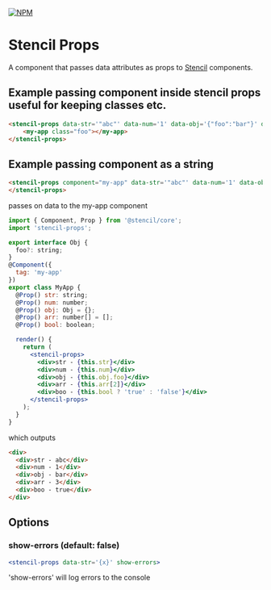 [![NPM](https://nodei.co/npm/stencil-props.png?compact=true)](https://npmjs.org/package/stencil-props)

# Stencil Props

A component that passes data attributes as props to [Stencil](https://stenciljs.com/) components.

## Example passing component inside stencil props useful for keeping classes etc. 

```html
<stencil-props data-str='"abc"' data-num='1' data-obj='{"foo":"bar"}' data-arr='[1,2,3]' data-bool='true'>
    <my-app class="foo"></my-app>
</stencil-props>
```
## Example passing component as a string

```html
<stencil-props component="my-app" data-str='"abc"' data-num='1' data-obj='{"foo":"bar"}' data-arr='[1,2,3]' data-bool='true'>    
</stencil-props>
```

passes on data to the my-app component

```jsx
import { Component, Prop } from '@stencil/core';
import 'stencil-props';

export interface Obj {
  foo?: string;
}
@Component({
  tag: 'my-app'
})
export class MyApp {
  @Prop() str: string;
  @Prop() num: number;
  @Prop() obj: Obj = {};
  @Prop() arr: number[] = [];
  @Prop() bool: boolean;

  render() {
    return (
      <stencil-props>
        <div>str - {this.str}</div>
        <div>num - {this.num}</div>
        <div>obj - {this.obj.foo}</div>
        <div>arr - {this.arr[2]}</div>
        <div>boo - {this.bool ? 'true' : 'false'}</div>
      </stencil-props>
    );
  }
}
```

which outputs

```html
<div>
  <div>str - abc</div>
  <div>num - 1</div>
  <div>obj - bar</div>
  <div>arr - 3</div>
  <div>boo - true</div>
</div>
```

## Options

### show-errors (default: false)

```jsx
<stencil-props data-str='{x}' show-errors>
```

'show-errors' will log errors to the console